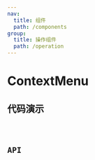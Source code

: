 ```yaml
---
nav:
  title: 组件
  path: /components
group:
  title: 操作组件
  path: /operation
---
```


# ContextMenu

## 代码演示

<code src="./demo/Demo.tsx"/>

## API
